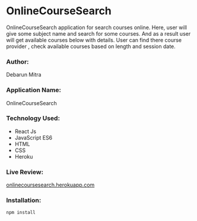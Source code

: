 # OnlineCourseSearch
OnlineCourseSearch application for search courses online. Here, user will give some subject name and search for some courses. And as a result user will get available courses below with details. User can find there course provider , check available courses based on length and session date. 
### Author:
Debarun Mitra
### Application Name:
OnlineCourseSearch
### Technology Used:
- React Js
- JavaScript ES6
- HTML
- CSS
- Heroku
### Live Review:
[onlinecoursesearch.herokuapp.com](https://onlinecoursesearch.herokuapp.com/)
### Installation:
`npm install`
